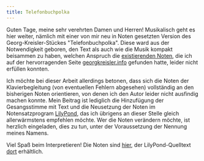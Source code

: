 ```yaml
---
title: Telefonbuchpolka
---
```


Guten Tage, meine sehr verehrten Damen und Herren! Musikalisch geht es hier weiter, nämlich mit einer von mir neu in Noten gesetzten Version des Georg-Kreisler-Stückes "Telefonbuchpolka". Diese ward aus der Notwendigkeit geboren, den Text als auch wie die Musik kompakt beisammen zu haben, welchen Anspruch die [existierenden Noten][Alte Noten], die ich auf der hervorragenden Seite [georgkreisler.info](http://www.georgkreisler.info/noten.html) gefunden hatte, leider nicht erfüllen konnten.

Ich möchte bei dieser Arbeit allerdings betonen, dass sich die Noten der Klavierbegleitung (von eventuellen Fehlern abgesehen) vollständig an den bisherigen Noten orientieren, von denen ich den Autor leider nicht ausfindig machen konnte. Mein Beitrag ist lediglich die Hinzufügung der Gesangsstimme mit Text und die Neusetzung der Noten im Notensatzprogram [LilyPond], das ich übrigens an dieser Stelle gleich allerwärmstens empfehlen möchte. Wer die Noten verändern möchte, ist herzlich eingeladen, dies zu tun, unter der Voraussetzung der Nennung meines Namens.

Viel Spaß beim Interpretieren! Die Noten sind [hier][Neue Noten], der LilyPond-Quelltext [dort][Quelltext] erhältlich.

[LilyPond]: http://lilypond.org
[Alte Noten]: $media$/telefonbuchpolka_alt.pdf
[Neue Noten]: $media$/telefonbuchpolka.pdf
[Quelltext]: $media$/telefonbuchpolka.ly
